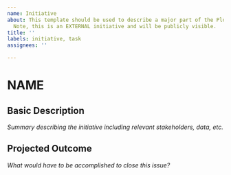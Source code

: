 ```yaml
---
name: Initiative
about: This template should be used to describe a major part of the Plotline Project.
  Note, this is an EXTERNAL initiative and will be publicly visible.
title: ''
labels: initiative, task
assignees: ''

---
```


# NAME

## Basic Description
*Summary describing the initiative including relevant stakeholders, data, etc.*

## Projected Outcome
*What would have to be accomplished to close this issue?*
